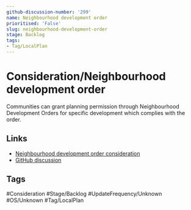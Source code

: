 ```yaml
---
github-discussion-number: '299'
name: Neighbourhood development order
prioritised: 'False'
slug: neighbourhood-development-order
stage: Backlog
tags:
- Tag/LocalPlan
---
```


# Consideration/Neighbourhood development order

Communities can grant planning permission through Neighbourhood Development Orders for specific development which complies with the order.

## Links

* [Neighbourhood development order consideration](https://design.planning.data.gov.uk/planning-consideration/neighbourhood-development-order)
* [GitHub discussion](https://github.com/digital-land/data-standards-backlog/discussions/299)

## Tags

#Consideration #Stage/Backlog #UpdateFrequency/Unknown #OS/Unknown #Tag/LocalPlan